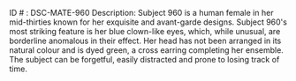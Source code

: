 ID # : DSC-MATE-960
Description: Subject 960 is a human female in her mid-thirties known for her exquisite and avant-garde designs. Subject 960's most striking feature is her blue clown-like eyes, which, while unusual, are borderline anomalous in their effect. Her head has not been arranged in its natural colour and is dyed green, a cross earring completing her ensemble. The subject can be forgetful, easily distracted and prone to losing track of time.